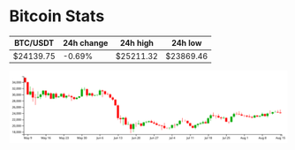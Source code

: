 # Bitcoin Stats

BTC/USDT|24h change|24h high|24h low|
|---|---|---|---|
|$24139.75|-0.69%|$25211.32|$23869.46|

<img src="./chart.svg">
